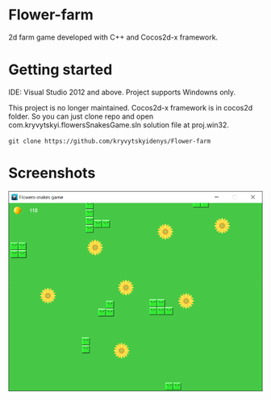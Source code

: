 # Flower-farm
2d farm game developed with C++ and Cocos2d-x framework.

# Getting started
IDE: Visual Studio 2012 and above.
Project supports Windowns only.

This project is no longer maintained.
Cocos2d-x framework is in cocos2d folder.
So you can just clone repo and open com.kryvytskyi.flowersSnakesGame.sln solution file at proj.win32.

`git clone https://github.com/kryvytskyidenys/Flower-farm`

# Screenshots
![Game screenshot](Resources/Screenshot_01.png)
